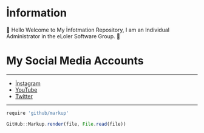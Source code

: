 # İnformation
🌈 Hello Welcome to My İnfotmation Repository, I am an Individual Administrator in the eLoler Software Group. 👑

# My Social Media Accounts
-----
* [İnstagram](https://www.instagram.com/simsek.erdem25/?hl=tr)
* [YouTube](https://www.youtube.com/channel/UCDXw8bTRZA78aBjh2VTnZ8Q?view_as=subscriber)
* [Twitter](https://twitter.com/ErdemSimsek00)
-----


```javascript
require 'github/markup'

GitHub::Markup.render(file, File.read(file))
```
